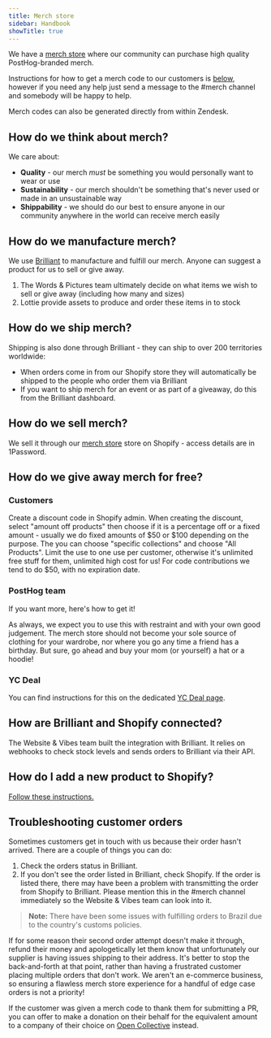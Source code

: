 ```yaml
---
title: Merch store
sidebar: Handbook
showTitle: true
---
```


We have a [merch store](/merch) where our community can purchase high quality PostHog-branded merch.

Instructions for how to get a merch code to our customers is [below](https://posthog.com/handbook/company/merch-store#customers), however if you need any help just send a message to the <PrivateLink url="https://posthog.slack.com/archives/C04DWKH7DM3">#merch</PrivateLink> channel and somebody will be happy to help.

Merch codes can also be generated directly from within Zendesk.

## How do we think about merch?

We care about:

* **Quality** - our merch _must_ be something you would personally want to wear or use
* **Sustainability** - our merch shouldn't be something that's never used or made in an unsustainable way
* **Shippability** - we should do our best to ensure anyone in our community anywhere in the world can receive merch easily

## How do we manufacture merch?

We use [Brilliant](https://www.brilliantmade.com/) to manufacture and fulfill our merch. Anyone can suggest a product for us to sell or give away. 

1. The Words & Pictures team ultimately decide on what items we wish to sell or give away (including how many and sizes)
2. Lottie provide assets to produce and order these items in to stock

## How do we ship merch?

Shipping is also done through Brilliant - they can ship to over 200 territories worldwide:

* When orders come in from our Shopify store they will automatically be shipped to the people who order them via Brilliant
* If you want to ship merch for an event or as part of a giveaway, do this from the Brilliant dashboard.

## How do we sell merch?
We sell it through our [merch store](/merch) store on Shopify - access details are in 1Password.

## How do we give away merch for free?

### Customers

Create a discount code in <PrivateLink url="https://admin.shopify.com/store/posthog/discounts">Shopify admin</PrivateLink>. When creating the discount, select "amount off products" then choose if it is a percentage off or a fixed amount - usually we do fixed amounts of $50 or $100 depending on the purpose. The you can choose "specific collections" and choose "All Products". Limit the use to one use per customer, otherwise it's unlimited free stuff for them, unlimited high cost for us! For code contributions we tend to do $50, with no expiration date.

### PostHog team

If you want more, <PrivateLink url="https://github.com/PostHog/runbooks/blob/main/docs/merch.md"> here's how to get it! </PrivateLink> 

As always, we expect you to use this with restraint and with your own good judgement. The merch store should not become your sole source of clothing for your wardrobe, nor where you go any time a friend has a birthday. But sure, go ahead and buy your mom (or yourself) a hat or a hoodie!

### YC Deal

You can find instructions for this on the dedicated [YC Deal page](/handbook/growth/sales/yc-onboarding).

## How are Brilliant and Shopify connected?

The Website & Vibes team built the integration with Brilliant. It relies on webhooks to check stock levels and sends orders to Brilliant via their API.

## How do I add a new product to Shopify?

[Follow these instructions.](/handbook/engineering/posthog-com/merch-store)

## Troubleshooting customer orders

Sometimes customers get in touch with us because their order hasn't arrived. There are a couple of things you can do:

1. Check the <PrivateLink url="https://app.brilliantmade.com/store/3002/history">orders status</PrivateLink> in Brilliant.
1. If you don't see the order listed in Brilliant, check <PrivateLink url="https://admin.shopify.com/store/posthog/orders">Shopify</PrivateLink>. If the order is listed there, there may have been a problem with transmitting the order from Shopify to Brilliant. Please mention this in the #merch channel immediately so the Website & Vibes team can look into it.

> **Note:** There have been some issues with fulfilling orders to Brazil due to the country's customs policies.

If for some reason their second order attempt doesn't make it through, refund their money and apologetically let them know that unfortunately our supplier is having issues shipping to their address. It's better to stop the back-and-forth at that point, rather than having a frustrated customer placing multiple orders that don't work. We aren't an e-commerce business, so ensuring a flawless merch store experience for a handful of edge case orders is not a priority!

If the customer was given a merch code to thank them for submitting a PR, you can offer to make a donation on their behalf for the equivalent amount to a company of their choice on [Open Collective](https://opencollective.com/search?q=&type=COLLECTIVE) instead. 

